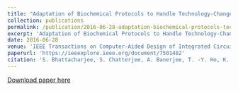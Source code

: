 ```yaml
---
title: "Adaptation of Biochemical Protocols to Handle Technology-Change for Digital Microfluidics"
collection: publications
permalink: /publication/2016-06-28-adaptation-biochemical-protocols-tech-change.md
excerpt: 'Adaptation of Biochemical Protocols to Handle Technology-Change for Digital Microfluidics'
date: 2016-06-28
venue: 'IEEE Transactions on Computer-Aided Design of Integrated Circuits and Systems'
paperurl: 'https://ieeexplore.ieee.org/document/7501482'
citation: 'S. Bhattacharjee, S. Chatterjee, A. Banerjee, T. -Y. Ho, K. Chakrabarty and B. B. Bhattacharya, "Adaptation of Biochemical Protocols to Handle Technology-Change for Digital Microfluidics," in IEEE Transactions on Computer-Aided Design of Integrated Circuits and Systems, vol. 36, no. 3, pp. 370-383, March 2017'
---
```


[Download paper here](http://academicpages.github.io/files/paper1.pdf)